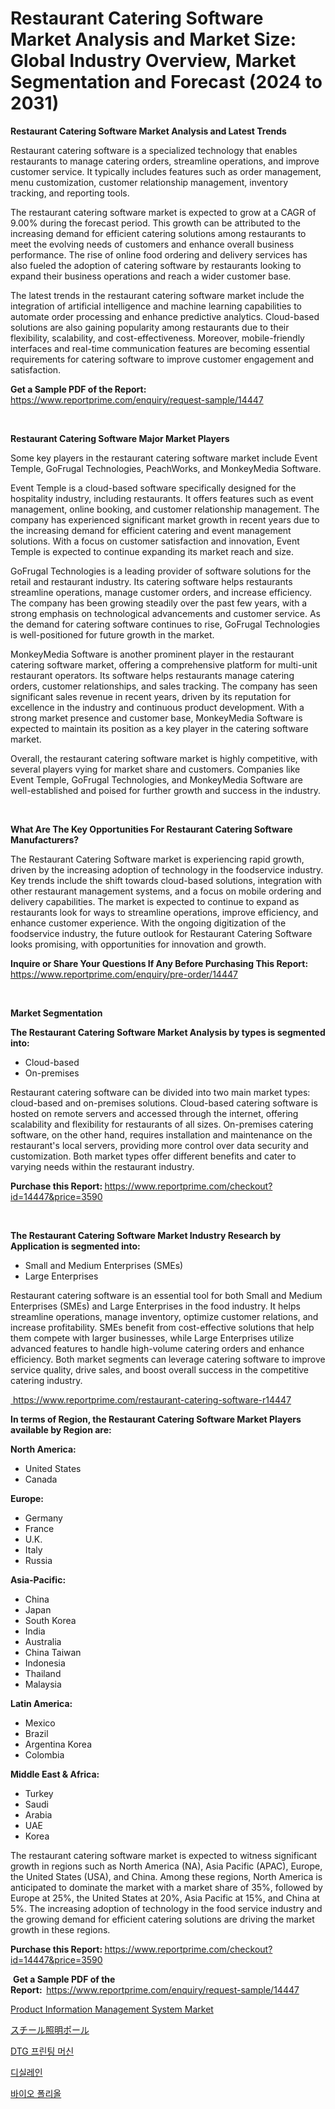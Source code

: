 <p><h1>Restaurant Catering Software Market Analysis and Market Size: Global Industry Overview, Market Segmentation and Forecast (2024 to 2031)</h1></p><p><strong>Restaurant Catering Software Market Analysis and Latest Trends</strong></p>
<p><p>Restaurant catering software is a specialized technology that enables restaurants to manage catering orders, streamline operations, and improve customer service. It typically includes features such as order management, menu customization, customer relationship management, inventory tracking, and reporting tools. </p><p>The restaurant catering software market is expected to grow at a CAGR of 9.00% during the forecast period. This growth can be attributed to the increasing demand for efficient catering solutions among restaurants to meet the evolving needs of customers and enhance overall business performance. The rise of online food ordering and delivery services has also fueled the adoption of catering software by restaurants looking to expand their business operations and reach a wider customer base.</p><p>The latest trends in the restaurant catering software market include the integration of artificial intelligence and machine learning capabilities to automate order processing and enhance predictive analytics. Cloud-based solutions are also gaining popularity among restaurants due to their flexibility, scalability, and cost-effectiveness. Moreover, mobile-friendly interfaces and real-time communication features are becoming essential requirements for catering software to improve customer engagement and satisfaction.</p></p>
<p><strong>Get a Sample PDF of the Report:&nbsp;</strong> <a href="https://www.reportprime.com/enquiry/request-sample/14447">https://www.reportprime.com/enquiry/request-sample/14447</a></p>
<p>&nbsp;</p>
<p><strong>Restaurant Catering Software Major Market Players</strong></p>
<p><p>Some key players in the restaurant catering software market include Event Temple, GoFrugal Technologies, PeachWorks, and MonkeyMedia Software.</p><p>Event Temple is a cloud-based software specifically designed for the hospitality industry, including restaurants. It offers features such as event management, online booking, and customer relationship management. The company has experienced significant market growth in recent years due to the increasing demand for efficient catering and event management solutions. With a focus on customer satisfaction and innovation, Event Temple is expected to continue expanding its market reach and size.</p><p>GoFrugal Technologies is a leading provider of software solutions for the retail and restaurant industry. Its catering software helps restaurants streamline operations, manage customer orders, and increase efficiency. The company has been growing steadily over the past few years, with a strong emphasis on technological advancements and customer service. As the demand for catering software continues to rise, GoFrugal Technologies is well-positioned for future growth in the market.</p><p>MonkeyMedia Software is another prominent player in the restaurant catering software market, offering a comprehensive platform for multi-unit restaurant operators. Its software helps restaurants manage catering orders, customer relationships, and sales tracking. The company has seen significant sales revenue in recent years, driven by its reputation for excellence in the industry and continuous product development. With a strong market presence and customer base, MonkeyMedia Software is expected to maintain its position as a key player in the catering software market.</p><p>Overall, the restaurant catering software market is highly competitive, with several players vying for market share and customers. Companies like Event Temple, GoFrugal Technologies, and MonkeyMedia Software are well-established and poised for further growth and success in the industry.</p></p>
<p>&nbsp;</p>
<p><strong>What Are The Key Opportunities For Restaurant Catering Software Manufacturers?</strong></p>
<p><p>The Restaurant Catering Software market is experiencing rapid growth, driven by the increasing adoption of technology in the foodservice industry. Key trends include the shift towards cloud-based solutions, integration with other restaurant management systems, and a focus on mobile ordering and delivery capabilities. The market is expected to continue to expand as restaurants look for ways to streamline operations, improve efficiency, and enhance customer experience. With the ongoing digitization of the foodservice industry, the future outlook for Restaurant Catering Software looks promising, with opportunities for innovation and growth.</p></p>
<p><strong>Inquire or Share Your Questions If Any Before Purchasing This Report:</strong> <a href="https://www.reportprime.com/enquiry/pre-order/14447">https://www.reportprime.com/enquiry/pre-order/14447</a></p>
<p>&nbsp;</p>
<p><strong>Market Segmentation</strong></p>
<p><strong>The Restaurant Catering Software Market Analysis by types is segmented into:</strong></p>
<p><ul><li>Cloud-based</li><li>On-premises</li></ul></p>
<p><p>Restaurant catering software can be divided into two main market types: cloud-based and on-premises solutions. Cloud-based catering software is hosted on remote servers and accessed through the internet, offering scalability and flexibility for restaurants of all sizes. On-premises catering software, on the other hand, requires installation and maintenance on the restaurant's local servers, providing more control over data security and customization. Both market types offer different benefits and cater to varying needs within the restaurant industry.</p></p>
<p><strong>Purchase this Report:&nbsp;</strong><a href="https://www.reportprime.com/checkout?id=14447&price=3590">https://www.reportprime.com/checkout?id=14447&price=3590</a></p>
<p>&nbsp;</p>
<p><strong>The Restaurant Catering Software Market Industry Research by Application is segmented into:</strong></p>
<p><ul><li>Small and Medium Enterprises (SMEs)</li><li>Large Enterprises</li></ul></p>
<p><p>Restaurant catering software is an essential tool for both Small and Medium Enterprises (SMEs) and Large Enterprises in the food industry. It helps streamline operations, manage inventory, optimize customer relations, and increase profitability. SMEs benefit from cost-effective solutions that help them compete with larger businesses, while Large Enterprises utilize advanced features to handle high-volume catering orders and enhance efficiency. Both market segments can leverage catering software to improve service quality, drive sales, and boost overall success in the competitive catering industry.</p></p>
<p><a href="https://www.reportprime.com/restaurant-catering-software-r14447">&nbsp;https://www.reportprime.com/restaurant-catering-software-r14447</a></p>
<p><strong>In terms of Region, the Restaurant Catering Software Market Players available by Region are:</strong></p>
<p>
    <p> <strong> North America: </strong>
        <ul>
            <li>United States</li>
            <li>Canada</li>
        </ul>
        </p> 
    <p> <strong> Europe: </strong>
        <ul>
            <li>Germany</li>
            <li>France</li>
            <li>U.K.</li>
            <li>Italy</li>
            <li>Russia</li>
        </ul>
        </p> 
    <p> <strong> Asia-Pacific: </strong>
        <ul>
            <li>China</li>
            <li>Japan</li>
            <li>South Korea</li>
            <li>India</li>
            <li>Australia</li>
            <li>China Taiwan</li>
            <li>Indonesia</li>
            <li>Thailand</li>
            <li>Malaysia</li>
        </ul>
        </p> 
    <p> <strong> Latin America: </strong>
        <ul>
            <li>Mexico</li>
            <li>Brazil</li>
            <li>Argentina Korea</li>
            <li>Colombia</li>
        </ul>
        </p> 
    <p> <strong> Middle East & Africa: </strong>
        <ul>
            <li>Turkey</li>
            <li>Saudi</li>
            <li>Arabia</li>
            <li>UAE</li>
            <li>Korea</li>
        </ul>
    </p>
    </p>
<p><p>The restaurant catering software market is expected to witness significant growth in regions such as North America (NA), Asia Pacific (APAC), Europe, the United States (USA), and China. Among these regions, North America is anticipated to dominate the market with a market share of 35%, followed by Europe at 25%, the United States at 20%, Asia Pacific at 15%, and China at 5%. The increasing adoption of technology in the food service industry and the growing demand for efficient catering solutions are driving the market growth in these regions.</p></p>
<p><strong>Purchase this Report: </strong><a href="https://www.reportprime.com/checkout?id=14447&price=3590">https://www.reportprime.com/checkout?id=14447&price=3590</a></p>
<p>&nbsp;<strong>Get a Sample PDF of the Report:&nbsp;&nbsp;</strong><a href="https://www.reportprime.com/enquiry/request-sample/14447">https://www.reportprime.com/enquiry/request-sample/14447</a></p>
<p><strong></strong></p>
<p><p><a href="https://github.com/myacatherineblakecaczo9vcsw/Market-Research-Report-List-2/blob/main/product-information-management-system-market.md">Product Information Management System Market</a></p><p><a href="https://github.com/mathieurico66/Market-Research-Report-List-1/blob/main/579271325361.md">スチール照明ポール</a></p><p><a href="https://medium.com/@sandubujor71/dtg-%ED%94%84%EB%A6%B0%ED%8C%85-%EA%B8%B0%EA%B3%84-%EC%8B%9C%EC%9E%A5-%EA%B2%BD%EC%9F%81-%EB%B6%84%EC%84%9D-%EC%8B%9C%EC%9E%A5-%EB%8F%99%ED%96%A5-%EB%B0%8F-2031%EB%85%84%EA%B9%8C%EC%A7%80-%EC%98%88%EC%B8%A1-bc40d53e187a">DTG 프린팅 머신</a></p><p><a href="https://github.com/lkwggful07722/Market-Research-Report-List-1/blob/main/164004623116.md">디실레인</a></p><p><a href="https://medium.com/@whitneymurphy1982/%EB%B0%94%EC%9D%B4%EC%98%A4-%ED%8F%B4%EB%A6%AC%EC%98%AC-%EC%8B%9C%EC%9E%A5-%EC%A0%84%EB%A7%9D-%EC%82%B0%EC%97%85-%EA%B0%9C%EC%9A%94-%EB%B0%8F-%EC%98%88%EC%B8%A1-2024%EB%85%84%EB%B6%80%ED%84%B0-2031%EB%85%84%EA%B9%8C%EC%A7%80-c0081b2e72b5">바이오 폴리올</a></p></p>